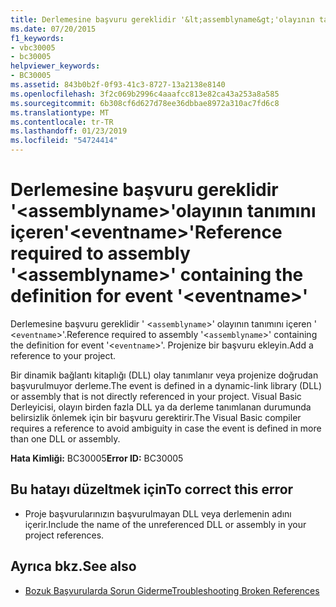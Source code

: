 ```yaml
---
title: Derlemesine başvuru gereklidir '&lt;assemblyname&gt;'olayının tanımını içeren'&lt;eventname&gt;'
ms.date: 07/20/2015
f1_keywords:
- vbc30005
- bc30005
helpviewer_keywords:
- BC30005
ms.assetid: 843b0b2f-0f93-41c3-8727-13a2138e8140
ms.openlocfilehash: 3f2c069b2996c4aaafcc813e82ca43a253a8a585
ms.sourcegitcommit: 6b308cf6d627d78ee36dbbae8972a310ac7fd6c8
ms.translationtype: MT
ms.contentlocale: tr-TR
ms.lasthandoff: 01/23/2019
ms.locfileid: "54724414"
---
```

# <a name="reference-required-to-assembly-ltassemblynamegt-containing-the-definition-for-event-lteventnamegt"></a><span data-ttu-id="a6b32-102">Derlemesine başvuru gereklidir '&lt;assemblyname&gt;'olayının tanımını içeren'&lt;eventname&gt;'</span><span class="sxs-lookup"><span data-stu-id="a6b32-102">Reference required to assembly '&lt;assemblyname&gt;' containing the definition for event '&lt;eventname&gt;'</span></span>
<span data-ttu-id="a6b32-103">Derlemesine başvuru gereklidir ' <`assemblyname`>' olayının tanımını içeren ' <`eventname`>'.</span><span class="sxs-lookup"><span data-stu-id="a6b32-103">Reference required to assembly '<`assemblyname`>' containing the definition for event '<`eventname`>'.</span></span> <span data-ttu-id="a6b32-104">Projenize bir başvuru ekleyin.</span><span class="sxs-lookup"><span data-stu-id="a6b32-104">Add a reference to your project.</span></span>  
  
 <span data-ttu-id="a6b32-105">Bir dinamik bağlantı kitaplığı (DLL) olay tanımlanır veya projenize doğrudan başvurulmuyor derleme.</span><span class="sxs-lookup"><span data-stu-id="a6b32-105">The event is defined in a dynamic-link library (DLL) or assembly that is not directly referenced in your project.</span></span> <span data-ttu-id="a6b32-106">Visual Basic Derleyicisi, olayın birden fazla DLL ya da derleme tanımlanan durumunda belirsizlik önlemek için bir başvuru gerektirir.</span><span class="sxs-lookup"><span data-stu-id="a6b32-106">The Visual Basic compiler requires a reference to avoid ambiguity in case the event is defined in more than one DLL or assembly.</span></span>  
  
 <span data-ttu-id="a6b32-107">**Hata Kimliği:** BC30005</span><span class="sxs-lookup"><span data-stu-id="a6b32-107">**Error ID:** BC30005</span></span>  
  
## <a name="to-correct-this-error"></a><span data-ttu-id="a6b32-108">Bu hatayı düzeltmek için</span><span class="sxs-lookup"><span data-stu-id="a6b32-108">To correct this error</span></span>  
  
-   <span data-ttu-id="a6b32-109">Proje başvurularınızın başvurulmayan DLL veya derlemenin adını içerir.</span><span class="sxs-lookup"><span data-stu-id="a6b32-109">Include the name of the unreferenced DLL or assembly in your project references.</span></span>  
  
## <a name="see-also"></a><span data-ttu-id="a6b32-110">Ayrıca bkz.</span><span class="sxs-lookup"><span data-stu-id="a6b32-110">See also</span></span>
- [<span data-ttu-id="a6b32-111">Bozuk Başvurularda Sorun Giderme</span><span class="sxs-lookup"><span data-stu-id="a6b32-111">Troubleshooting Broken References</span></span>](/visualstudio/ide/troubleshooting-broken-references)
